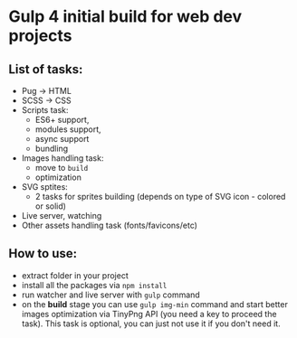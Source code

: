# Gulp 4 initial build for web dev projects

## List of tasks:

- Pug -> HTML
- SCSS -> CSS
- Scripts task:
  - ES6+ support,
  - modules support,
  - async support
  - bundling
- Images handling task:
  - move to `build`
  - optimization
- SVG sptites:
  - 2 tasks for sprites building (depends on type of SVG icon - colored or solid)
- Live server, watching
- Other assets handling task (fonts/favicons/etc)
  
## How to use:

- extract folder in your project
- install all the packages via `npm install`
- run watcher and live server with `gulp` command
- on the **build** stage you can use `gulp img-min` command and start better images optimization via TinyPng API (you need a key to proceed the task). This task is optional, you can just not use it if you don't need it.
